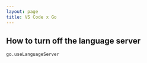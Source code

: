 ```yaml
---
layout: page
title: VS Code x Go
---
```


## How to turn off the language server

```
go.useLanguageServer
```
